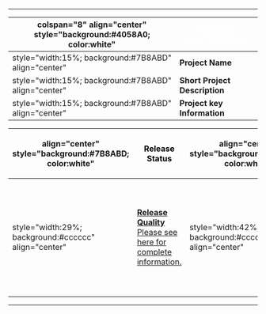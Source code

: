-----

| colspan="8" align="center" style="background:\#4058A0; color:white" | <font color="white">**PROJECT IDENTIFICATION** |
| ------------------------------------------------------------------- | ---------------------------------------------- |
| style="width:15%; background:\#7B8ABD" align="center"               | **Project Name**                               |
| style="width:15%; background:\#7B8ABD" align="center"               | **Short Project Description**                  |
| style="width:15%; background:\#7B8ABD" align="center"               | **Project key Information**                    |

<table>
<thead>
<tr class="header">
<th><p>align="center" style="background:#7B8ABD; color:white"</p></th>
<th><p><font color="black"><strong>Release Status</strong></p></th>
<th><p>align="center" style="background:#7B8ABD; color:white"</p></th>
<th><p><font color="black"><strong>Main Links</strong></p></th>
<th><p>align="center" style="background:#7B8ABD; color:white"</p></th>
<th><p><font color="black"><strong>Related Projects</strong></p></th>
</tr>
</thead>
<tbody>
<tr class="odd">
<td><p>style="width:29%; background:#cccccc" align="center"</p></td>
<td><p><strong><a href=":Category:OWASP_Project_Assessment#Release_Quality_Documentation_Criteria" title="wikilink">Release Quality</a></strong><br />
<a href=":OWASP_Code_Review_Project_V1.1_-_Assessment_Frame" title="wikilink">Please see here for complete information.</a></p></td>
<td><p>style="width:42%; background:#cccccc" align="center"</p></td>
<td><p>OWASP Code Review Guide V1.1 - <a href="https://www.owasp.org/images/8/8e/OWASP_Code_Review_Guide-V1_1.doc">Word</a> &amp; <a href="https://www.owasp.org/images/2/2e/OWASP_Code_Review_Guide-V1_1.pdf">PDF</a> Files - NEW RELEASE</p></td>
<td><p>!<br />
<a href="https://www.owasp.org/images/5/59/Code_Review_Eoin.pptx">OWASP Code Review's PowerPoint Presentation</a><br />
<a href=":OWASP_Code_Review_Guide_Table_of_Contents" title="wikilink">Code Review Guide Table of Contents</a><br />
<a href="http://www.lulu.com/content/1415989">Code Review Guide/Old Version (RC2) Book</a><br />
(If appropriate, links to be added)</p></td>
<td><p>style="width:29%; background:#cccccc" align="center"</p></td>
</tr>
</tbody>
</table>

-----